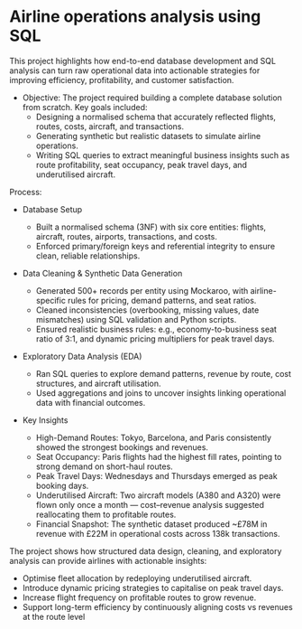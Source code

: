 # Airline operations analysis using SQL

This project highlights how end-to-end database development and SQL analysis can turn raw operational data into actionable strategies for improving efficiency, profitability, and customer satisfaction.

- Objective:
The project required building a complete database solution from scratch. Key goals included:
  - Designing a normalised schema that accurately reflected flights, routes, costs, aircraft, and transactions.
  - Generating synthetic but realistic datasets to simulate airline operations.
  - Writing SQL queries to extract meaningful business insights such as route profitability, seat occupancy, peak travel days, and underutilised aircraft.


Process:
- Database Setup
  - Built a normalised schema (3NF) with six core entities: flights, aircraft, routes, airports, transactions, and costs.
  - Enforced primary/foreign keys and referential integrity to ensure clean, reliable relationships.

- Data Cleaning & Synthetic Data Generation
  - Generated 500+ records per entity using Mockaroo, with airline-specific rules for pricing, demand patterns, and seat ratios.
  - Cleaned inconsistencies (overbooking, missing values, date mismatches) using SQL validation and Python scripts.
  - Ensured realistic business rules: e.g., economy-to-business seat ratio of 3:1, and dynamic pricing multipliers for peak travel days.

- Exploratory Data Analysis (EDA)
  - Ran SQL queries to explore demand patterns, revenue by route, cost structures, and aircraft utilisation.
  - Used aggregations and joins to uncover insights linking operational data with financial outcomes.
 

- Key Insights
  - High-Demand Routes: Tokyo, Barcelona, and Paris consistently showed the strongest bookings and revenues.
  - Seat Occupancy: Paris flights had the highest fill rates, pointing to strong demand on short-haul routes.
  - Peak Travel Days: Wednesdays and Thursdays emerged as peak booking days.
  - Underutilised Aircraft: Two aircraft models (A380 and A320) were flown only once a month — cost–revenue analysis suggested reallocating them to profitable routes.
  - Financial Snapshot: The synthetic dataset produced ~£78M in revenue with £22M in operational costs across 138k transactions.
 


The project shows how structured data design, cleaning, and exploratory analysis can provide airlines with actionable insights:
- Optimise fleet allocation by redeploying underutilised aircraft.
- Introduce dynamic pricing strategies to capitalise on peak travel days.
- Increase flight frequency on profitable routes to grow revenue.
- Support long-term efficiency by continuously aligning costs vs revenues at the route level
